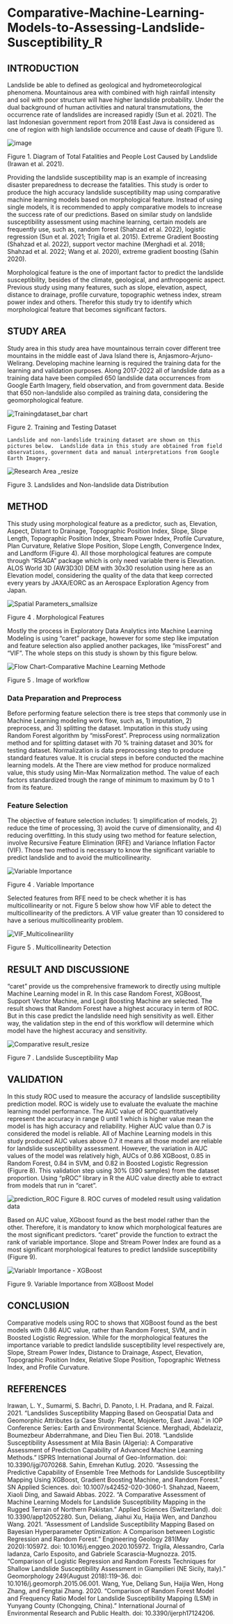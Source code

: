 # Comparative-Machine-Learning-Models-to-Assessing-Landslide-Susceptibility_R



## INTRODUCTION
Landslide be able to defined as geological and hydrometeorological phenomena. Mountainous area with combined with high rainfall intensity and soil with poor structure will have higher landslide probability.  Under the dual background of human activities and natural transmutations, the occurrence rate of landslides are increased rapidly (Sun et al. 2021). The last Indonesian government report from 2018 East Java is considered as one of region with high landslide occurrence and cause of death (Figure 1). 

![image](https://user-images.githubusercontent.com/60123331/211156741-22493c5e-08e5-41e7-9abc-036409a725ce.png)

Figure 1. Diagram of Total Fatalities and People Lost Caused by Landslide (Irawan et al. 2021).

Providing the landslide susceptibility map is an example of increasing disaster preparedness to decrease the fatalities. This study is order to produce the high accuracy landslide susceptibility map using comparative machine learning models based on morphological feature. Instead of using single models, it is recommended to apply comparative models to increase the success rate of our predictions.  Based on similar study on landslide susceptibility assessment using machine learning, certain models are frequently use, such as, random forest (Shahzad et al. 2022), logistic regression (Sun et al. 2021; Trigila et al. 2015). Extreme Gradient Boosting (Shahzad et al. 2022), support vector machine (Merghadi et al. 2018; Shahzad et al. 2022; Wang et al. 2020), extreme gradient boosting (Sahin 2020).

Morphological feature is the one of important factor to predict the landslide susceptibility, besides of the climate, geological, and anthropogenic aspect.  Previous study using many features, such as slope, elevation, aspect, distance to drainage, profile curvature, topographic wetness index, stream power index and others. Therefor this study try to identify which morphological feature that becomes significant factors.

## STUDY AREA
Study area in this study area have mountainous terrain cover different tree mountains in the middle east of Java Island there is, Anjasmoro-Arjuno-Welirang. Developing machine learning is required the training data for the learning and validation purposes. Along 2017-2022 all of landslide data as a training data have been compiled 650 landslide data occurrences from Google Earth Imagery, field observation, and from government data. Beside that 650 non-landslide also compiled as training data, considering the geomorphological feature.
 
![Trainingdataset_bar chart](https://user-images.githubusercontent.com/60123331/211179341-66efbfde-51e3-4995-b411-b93191aadcfc.png)

Figure 2. Training and Testing Dataset

	Landslide and non-landslide training dataset are shown on this pictures below.  Landslide data in this study are obtained from field observations, government data and manual interpretations from Google Earth Imagery.
  
![Research Area _resize](https://user-images.githubusercontent.com/60123331/211156933-9ec1cc56-5e8f-4e40-b262-0923b74c22ea.png)

Figure 3. Landslides and Non-landslide data Distribution

## METHOD
This study using morphological feature as a predictor, such as, Elevation, Aspect, Distant to Drainage, Topographic Position Index, Slope, Slope Length, Topographic Position Index, Stream Power Index, Profile Curvature, Plan Curvature, Relative Slope Position, Slope Length, Convergence Index, and Landform (Figure 4). All those morphological features are compute through “RSAGA” package which is only need variable there is Elevation. ALOS World 3D (AW3D30) DEM with 30x30 resolution using here as an Elevation model, considering the quality of the data that keep corrected every years by JAXA/EORC as an Aerospace Exploration Agency from Japan.

![Spatial Parameters_smallsize](https://user-images.githubusercontent.com/60123331/211157275-a1b4590a-5b9e-424e-9ab9-2f9aa8246980.png)

Figure 4 . Morphological Features

Mostly the process in Exploratory Data Analytics into Machine Learning Modeling is using “caret” package, however for some step like imputation and feature selection also applied another packages, like “missForest” and “VIF”. The whole steps on this study is shown by this figure below.

![Flow Chart-Comparative Machine Learning Methode](https://user-images.githubusercontent.com/60123331/211157308-828cd597-e331-4850-8f9a-d89e4cc92c1e.png)

Figure 5 . Image of workflow

### Data Preparation and Preprocess
Before performing feature selection there is tree steps that commonly use in Machine Learning modeling work flow, such as, 1) imputation, 2) preprocess, and 3) splitting the dataset. Imputation in this study using Random Forest algorithm by “missForest”.  Preprocess using normalization method and for splitting dataset with 70 % training dataset and 30% for testing dataset.
Normalization is data preprocessing step to produce standard features value. It is crucial steps in before conducted the machine learning models. At the There are view method for produce normalized value, this study using Min-Max Normalization method. The value of each factors standardized trough the range of minimum to maximum by 0 to 1 from its feature. 

### Feature Selection
The objective of feature selection includes: 1) simplification of models, 2) reduce the time of processing, 3) avoid the curve of dimensionality, and 4) reducing overfitting. In this study using two method for feature selection, involve Recursive Feature Elimination (RFE) and Variance Inflation Factor (VIF). Those two method is necessary to know the significant variable to predict landslide and to avoid the multicollinearity.

![Variable Importance](https://user-images.githubusercontent.com/60123331/211179316-ab9f79f2-f1f6-41ba-af72-0712b884fc89.png)

Figure 4 . Variable Importance

Selected features from RFE need to be check whether it is has multicollinearity or not. Figure 5 below show how VIF able to detect the multicollinearity of the predictors. A VIF value greater than 10 considered to have a serious multicollinearity problem.

![VIF_Multicolinearility](https://user-images.githubusercontent.com/60123331/211179329-c7f1f5a9-fcda-479b-8692-034bd6aecf47.png)

Figure 5 . Multicollinearity Detection

## RESULT AND DISCUSSIONE
 “caret” provide us the comprehensive framework to directly using multiple Machine Learning model in R. In this case Random Forest, XGBoost, Support Vector Machine, and Logit Boosting Machine are selected. The result shows that Random Forest have a highest accuracy in term of ROC.  But in this case predict the landslide need high sensitivity as well. Either way, the validation step in the end of this workflow will determine which model have the highest accuracy and sensitivity. 


![Comparative result_resize](https://user-images.githubusercontent.com/60123331/211158839-3ac9f56b-1de5-456d-a0af-bd9e9700f229.png)

Figure 7 . Landslide Susceptibility Map

## VALIDATION
In this study ROC used to measure the accuracy of landslide susceptibility  prediction model.  ROC is widely use to evaluate the evaluate the machine learning model performance. The AUC value of ROC quantitatively represent the accuracy in range 0 until 1 which is higher value mean the model is has high accuracy and reliability. Higher AUC value than 0.7 is considered the model is reliable. 
All of Machine Learning models in this study  produced AUC values above 0.7 it means all those model are reliable for landslide susceptibility assessment. However, the variation in AUC values of the model was relatively high, AUCs of 0.86 XGBoost, 0.85 in Random Forest, 0.84 in SVM, and 0.82 in Boosted Logistic Regression (Figure 8). This validation step using 30% (390 samples) from the dataset proportion. Using “pROC” library in R the AUC value directly able to extract from models that run in “caret”.

![prediction_ROC](https://user-images.githubusercontent.com/60123331/211158187-675202f0-a987-4f36-a78b-114670a6774b.png)
Figure 8. ROC curves of modeled result using validation data

Based on AUC value, XGboost found as the best model rather than the other. Therefore, it is mandatory to know which morphological features are the most significant predictors. “caret” provide the function to extract the rank of variable importance. Slope and Stream Power Index are found as a most significant morphological features to predict landslide susceptibility (Figure 9). 

![Variablr Importance - XGBoost](https://user-images.githubusercontent.com/60123331/211179363-9372ee2c-038a-42fa-9686-8f949217d0aa.png)

Figure 9. Variable Importance from XGBoost Model

## CONCLUSION
Comparative models using ROC to shows that XGBoost found as the best models with 0.86 AUC value, rather than Random Forest,  SVM, and in Boosted Logistic Regression. While for the morphological features  the importance variable to predict landslide susceptibility level respectively are, Slope, Stream Power Index, Distance to Drainage, Aspect, Elevation, Topographic Position Index, Relative Slope Position, Topographic Wetness Index, and Profile Curvature.  

## REFERENCES 
Irawan, L. Y., Sumarmi, S. Bachri, D. Panoto, I. H. Pradana, and R. Faizal. 2021. “Landslides Susceptibility Mapping Based on Geospatial Data and Geomorphic 	Attributes (a Case Study: Pacet, Mojokerto, East Java).” in IOP Conference Series: Earth and Environmental Science.
Merghadi, Abdelaziz, Boumezbeur Abderrahmane, and Dieu Tien Bui. 2018. “Landslide Susceptibility Assessment at Mila Basin (Algeria): A Comparative Assessment of Prediction Capability of Advanced Machine Learning Methods.” ISPRS International Journal of Geo-Information. doi: 10.3390/ijgi7070268.
Sahin, Emrehan Kutlug. 2020. “Assessing the Predictive Capability of Ensemble Tree Methods for Landslide Susceptibility Mapping Using XGBoost, Gradient Boosting Machine, and Random Forest.” SN Applied Sciences. doi: 10.1007/s42452-020-3060-1.
Shahzad, Naeem, Xiaoli Ding, and Sawaid Abbas. 2022. “A Comparative Assessment of Machine Learning Models for Landslide Susceptibility Mapping in the Rugged Terrain of Northern Pakistan.” Applied Sciences (Switzerland). doi: 10.3390/app12052280.
Sun, Deliang, Jiahui Xu, Haijia Wen, and Danzhou Wang. 2021. “Assessment of Landslide Susceptibility Mapping Based on Bayesian Hyperparameter Optimization: A Comparison between Logistic Regression and Random Forest.” Engineering Geology 281(May 2020):105972. doi: 10.1016/j.enggeo.2020.105972.
Trigila, Alessandro, Carla Iadanza, Carlo Esposito, and Gabriele Scarascia-Mugnozza. 2015. “Comparison of Logistic Regression and Random Forests Techniques for Shallow Landslide Susceptibility Assessment in Giampilieri (NE Sicily, Italy).” Geomorphology 249(August 2018):119–36. doi: 10.1016/j.geomorph.2015.06.001.
Wang, Yue, Deliang Sun, Haijia Wen, Hong Zhang, and Fengtai Zhang. 2020. “Comparison of Random Forest Model and Frequency Ratio Model for Landslide Susceptibility Mapping (LSM) in Yunyang County (Chongqing, China).” International Journal of Environmental Research and Public Health. doi: 10.3390/ijerph17124206.

